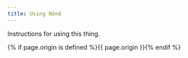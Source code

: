 ```yaml
---
title: Using Nēnē
---
```


Instructions for using this thing.

{% if page.origin is defined %}{{ page.origin }}{% endif %}
